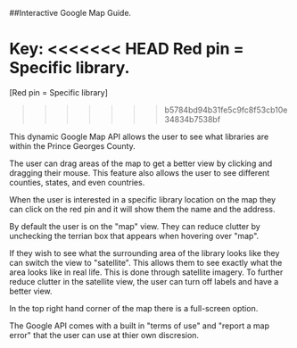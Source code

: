 ##Interactive Google Map Guide.

Key:
<<<<<<< HEAD
Red pin = Specific library.
=======
[Red pin = Specific library]
>>>>>>> b5784bd94b31fe5c9fc8f53cb10e34834b7538bf


This dynamic Google Map API allows the user to see what libraries are within the Prince Georges County.

The user can drag areas of the map to get a better view by clicking
and dragging their mouse. This feature also allows the user to see
different counties, states, and even countries.

When the user is interested in a specific library location on the map
they can click on the red pin and it will show them the name and the
address.

By default the user is on the "map" view. They can reduce clutter by unchecking
the terrian box that appears when hovering over "map".

If they wish to see what the surrounding area of the library looks like they 
can switch the view to "satellite". This allows them to see exactly what the area 
looks like in real life. This is done through satellite imagery.
To further reduce clutter in the satellite view, the user can turn
off labels and have a better view.

In the top right hand corner of the map there is a full-screen option.

The Google API comes with a built in "terms of use" and "report a map error" 
that the user can use at thier own discresion.
